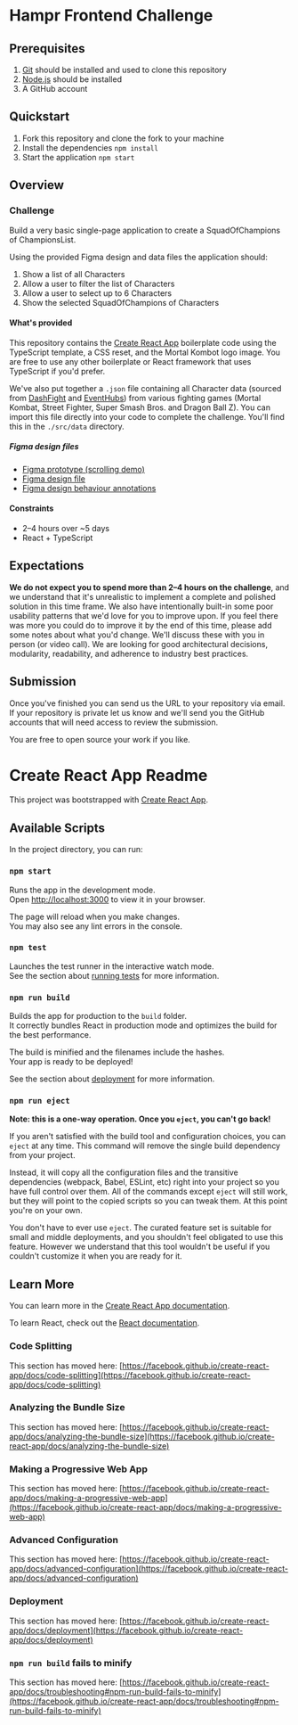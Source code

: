 # Hampr Frontend Challenge

## Prerequisites

1. [Git](https://git-scm.com/) should be installed and used to clone this repository
2. [Node.js](https://nodejs.org/en/) should be installed
3. A GitHub account

## Quickstart

1. Fork this repository and clone the fork to your machine
2. Install the dependencies `npm install`
3. Start the application `npm start`

## Overview

### Challenge

Build a very basic single-page application to create a SquadOfChampions of ChampionsList.

Using the provided Figma design and data files the application should:

1. Show a list of all Characters
2. Allow a user to filter the list of Characters
3. Allow a user to select up to 6 Characters
4. Show the selected SquadOfChampions of Characters

#### What's provided

This repository contains the [Create React App](https://create-react-app.dev/) boilerplate code using the TypeScript template, a CSS reset, and the Mortal Kombot logo image. You are free to use any other boilerplate or React framework that uses TypeScript if you'd prefer.

We've also put together a `.json` file containing all Character data (sourced from [DashFight](https://dashfight.com/) and [EventHubs](https://www.eventhubs.com/)) from various fighting games (Mortal Kombat, Street Fighter, Super Smash Bros. and Dragon Ball Z). You can import this file directly into your code to complete the challenge. You'll find this in the `./src/data` directory.

##### Figma design files

- [Figma prototype (scrolling demo)](https://www.figma.com/proto/lARhl5uVfjSAf9wnOVJMNw/Squad-of-Champions?node-id=21%3A459&scaling=min-zoom&page-id=0%3A1)
- [Figma design file](https://www.figma.com/file/7Hu2mw1QKruihnmmy4rybQ/Squad-of-Champions---Components?node-id=0%3A1)
- [Figma design behaviour annotations](https://www.figma.com/file/41taXCaD9lqRhKKDO5tyNY/Squad-of-Champions---Comments?node-id=0%3A1)

#### Constraints

- 2–4 hours over ~5 days
- React + TypeScript

## Expectations

**We do not expect you to spend more than 2–4 hours on the challenge**, and we understand that it's unrealistic to implement a complete and polished solution in this time frame. We also have intentionally built-in some poor usability patterns that we'd love for you to improve upon. If you feel there was more you could do to improve it by the end of this time, please add some notes about what you'd change. We'll discuss these with you in person (or video call). We are looking for good architectural decisions, modularity, readability, and adherence to industry best practices.

## Submission

Once you've finished you can send us the URL to your repository via email. If your repository is private let us know and we'll send you the GitHub accounts that will need access to review the submission.

You are free to open source your work if you like.

# Create React App Readme

This project was bootstrapped with [Create React App](https://github.com/facebook/create-react-app).

## Available Scripts

In the project directory, you can run:

### `npm start`

Runs the app in the development mode.\
Open [http://localhost:3000](http://localhost:3000) to view it in your browser.

The page will reload when you make changes.\
You may also see any lint errors in the console.

### `npm test`

Launches the test runner in the interactive watch mode.\
See the section about [running tests](https://facebook.github.io/create-react-app/docs/running-tests) for more information.

### `npm run build`

Builds the app for production to the `build` folder.\
It correctly bundles React in production mode and optimizes the build for the best performance.

The build is minified and the filenames include the hashes.\
Your app is ready to be deployed!

See the section about [deployment](https://facebook.github.io/create-react-app/docs/deployment) for more information.

### `npm run eject`

**Note: this is a one-way operation. Once you `eject`, you can't go back!**

If you aren't satisfied with the build tool and configuration choices, you can `eject` at any time. This command will remove the single build dependency from your project.

Instead, it will copy all the configuration files and the transitive dependencies (webpack, Babel, ESLint, etc) right into your project so you have full control over them. All of the commands except `eject` will still work, but they will point to the copied scripts so you can tweak them. At this point you're on your own.

You don't have to ever use `eject`. The curated feature set is suitable for small and middle deployments, and you shouldn't feel obligated to use this feature. However we understand that this tool wouldn't be useful if you couldn't customize it when you are ready for it.

## Learn More

You can learn more in the [Create React App documentation](https://facebook.github.io/create-react-app/docs/getting-started).

To learn React, check out the [React documentation](https://reactjs.org/).

### Code Splitting

This section has moved here: [https://facebook.github.io/create-react-app/docs/code-splitting](https://facebook.github.io/create-react-app/docs/code-splitting)

### Analyzing the Bundle Size

This section has moved here: [https://facebook.github.io/create-react-app/docs/analyzing-the-bundle-size](https://facebook.github.io/create-react-app/docs/analyzing-the-bundle-size)

### Making a Progressive Web App

This section has moved here: [https://facebook.github.io/create-react-app/docs/making-a-progressive-web-app](https://facebook.github.io/create-react-app/docs/making-a-progressive-web-app)

### Advanced Configuration

This section has moved here: [https://facebook.github.io/create-react-app/docs/advanced-configuration](https://facebook.github.io/create-react-app/docs/advanced-configuration)

### Deployment

This section has moved here: [https://facebook.github.io/create-react-app/docs/deployment](https://facebook.github.io/create-react-app/docs/deployment)

### `npm run build` fails to minify

This section has moved here: [https://facebook.github.io/create-react-app/docs/troubleshooting#npm-run-build-fails-to-minify](https://facebook.github.io/create-react-app/docs/troubleshooting#npm-run-build-fails-to-minify)
